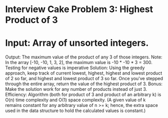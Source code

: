 # Interview Cake Problem 3: Highest Product of 3

Input:      Array of unsorted integers.
======
Output:     The maximum value of the product of any 3 of those integers.
Note:       In the array [-10, -10, 1, 3, 2], the maximum value is -10 * -10 * 3
            = 300. Testing for negative values is imperative
Solution:   Using the greedy approach, keep track of current lowest, highest,
            highest and lowest product of 2 so far, and highest and lowest
            product of 3 so far. Once you've stepped through the entire array,
            return the value of the highest product of 3.
Bonus:      Make the solution work for any number of products instead of just 3.
Efficiency: Algorithm (both for product of 3 and product of an arbitrary k) is
            O(n) time complexity and O(1) space complexity. (A given value of k
            remains constant for any arbitrary value of n >= k; hence, the extra
            space used in the data structure to hold the calculated values is
            constant.)